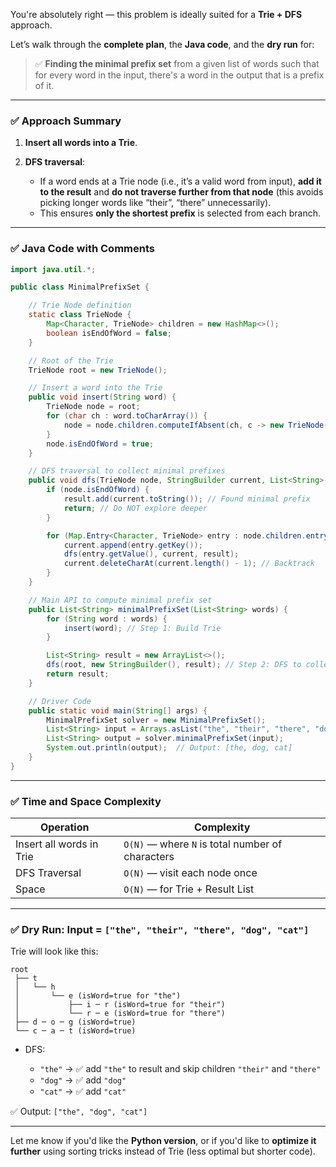 You're absolutely right — this problem is ideally suited for a **Trie + DFS** approach.

Let’s walk through the **complete plan**, the **Java code**, and the **dry run** for:

> ✅ **Finding the minimal prefix set** from a given list of words such that for every word in the input, there's a word in the output that is a prefix of it.

---

### ✅ **Approach Summary**

1. **Insert all words into a Trie**.
2. **DFS traversal**:

   * If a word ends at a Trie node (i.e., it’s a valid word from input), **add it to the result** and **do not traverse further from that node** (this avoids picking longer words like “their”, “there” unnecessarily).
   * This ensures **only the shortest prefix** is selected from each branch.

---

### ✅ Java Code with Comments

```java
import java.util.*;

public class MinimalPrefixSet {

    // Trie Node definition
    static class TrieNode {
        Map<Character, TrieNode> children = new HashMap<>();
        boolean isEndOfWord = false;
    }

    // Root of the Trie
    TrieNode root = new TrieNode();

    // Insert a word into the Trie
    public void insert(String word) {
        TrieNode node = root;
        for (char ch : word.toCharArray()) {
            node = node.children.computeIfAbsent(ch, c -> new TrieNode());
        }
        node.isEndOfWord = true;
    }

    // DFS traversal to collect minimal prefixes
    public void dfs(TrieNode node, StringBuilder current, List<String> result) {
        if (node.isEndOfWord) {
            result.add(current.toString()); // Found minimal prefix
            return; // Do NOT explore deeper
        }

        for (Map.Entry<Character, TrieNode> entry : node.children.entrySet()) {
            current.append(entry.getKey());
            dfs(entry.getValue(), current, result);
            current.deleteCharAt(current.length() - 1); // Backtrack
        }
    }

    // Main API to compute minimal prefix set
    public List<String> minimalPrefixSet(List<String> words) {
        for (String word : words) {
            insert(word); // Step 1: Build Trie
        }

        List<String> result = new ArrayList<>();
        dfs(root, new StringBuilder(), result); // Step 2: DFS to collect results
        return result;
    }

    // Driver Code
    public static void main(String[] args) {
        MinimalPrefixSet solver = new MinimalPrefixSet();
        List<String> input = Arrays.asList("the", "their", "there", "dog", "cat");
        List<String> output = solver.minimalPrefixSet(input);
        System.out.println(output);  // Output: [the, dog, cat]
    }
}
```

---

### ✅ Time and Space Complexity

| Operation                | Complexity                                       |
| ------------------------ | ------------------------------------------------ |
| Insert all words in Trie | `O(N)` — where `N` is total number of characters |
| DFS Traversal            | `O(N)` — visit each node once                    |
| Space                    | `O(N)` — for Trie + Result List                  |

---

### ✅ Dry Run: Input = `["the", "their", "there", "dog", "cat"]`

Trie will look like this:

```
root
 ├── t
 │   └── h
 │       └── e (isWord=true for "the")
 │           ├── i ─ r (isWord=true for "their")
 │           └── r ─ e (isWord=true for "there")
 ├── d ─ o ─ g (isWord=true)
 └── c ─ a ─ t (isWord=true)
```

* DFS:

  * `"the"` → ✅ add `"the"` to result and skip children `"their"` and `"there"`
  * `"dog"` → ✅ add `"dog"`
  * `"cat"` → ✅ add `"cat"`

✅ Output: `["the", "dog", "cat"]`

---

Let me know if you'd like the **Python version**, or if you'd like to **optimize it further** using sorting tricks instead of Trie (less optimal but shorter code).
